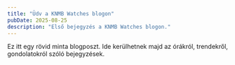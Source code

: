 ```yaml
---
title: "Üdv a KNMB Watches blogon"
pubDate: 2025-08-25
description: "Első bejegyzés a KNMB Watches blogon."
---
```

Ez itt egy rövid minta blogposzt. Ide kerülhetnek majd az órákról, trendekről, gondolatokról szóló bejegyzések.
